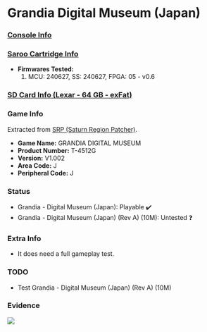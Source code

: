# Grandia Digital Museum (Japan)

### [Console Info](../../../../Info/Consoles/VA13/README.md)

### [Saroo Cartridge Info](../../../../Info/Cartridges/RetroGameParadiseStore/1.32F/README.md)

- <b>Firmwares Tested:</b>
  1. MCU: 240627, SS: 240627, FPGA: 05 - v0.6

### [SD Card Info (Lexar - 64 GB - exFat)](../../../../Info/SdCards/Lexar/64GB/exfat/README.md)

### Game Info

Extracted from [SRP (Saturn Region Patcher)](https://segaxtreme.net/resources/saturn-region-patcher.81/download).

- <b>Game Name:</b> GRANDIA DIGITAL MUSEUM
- <b>Product Number:</b> T-4512G
- <b>Version:</b> V1.002
- <b>Area Code:</b> J
- <b>Peripheral Code:</b> J

### Status

- Grandia - Digital Museum (Japan): Playable :heavy_check_mark:
- Grandia - Digital Museum (Japan) (Rev A) (10M): Untested :question:

### Extra Info

- It does need a full gameplay test.

### TODO

- Test Grandia - Digital Museum (Japan) (Rev A) (10M)

### Evidence

[![](https://img.youtube.com/vi/hxHHchfZ3Y0/0.jpg)](https://www.youtube.com/watch?v=hxHHchfZ3Y0)
